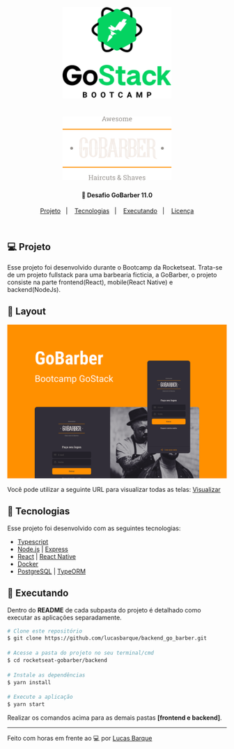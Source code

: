<div align="center">
    <img alt="GoBarber" title="#delicinha" src=".github/gostack.png" width="250px" />
</div>
<h1 align="center">
    <img alt="GoBarber" title="#delicinha" src=".github/gobarber.png" width="250px" />

</h1>

<h4 align="center">
  🚀 Desafio GoBarber 11.0
</h4>


<p align="center">
  <a href="#-projeto">Projeto</a>&nbsp;&nbsp;&nbsp;|&nbsp;&nbsp;&nbsp;
  <a href="#rocket-tecnologias">Tecnologias</a>&nbsp;&nbsp;&nbsp;|&nbsp;&nbsp;&nbsp;
  <a href="#rocket-executando">Executando</a>&nbsp;&nbsp;&nbsp;|&nbsp;&nbsp;&nbsp;
  <a href="#memo-licença">Licença</a>
</p>
<br>

## 💻 Projeto

Esse projeto foi desenvolvido durante o Bootcamp da Rocketseat. Trata-se de um projeto fullstack para uma barbearia ficticia, a GoBarber, o projeto consiste na parte frontend(React), mobile(React Native) e backend(NodeJs).

## 🎨 Layout

<p align="center">
    <img alt="GoBarber" title="#GoBarber" src=".github/capa.png" width="720px" />
</p>

Você pode utilizar a seguinte URL para visualizar todas as telas: [Visualizar](https://www.figma.com/file/BXCihtXXh9p37lGsENV614/GoBarber?node-id=34%3A1180)

## :rocket: Tecnologias

Esse projeto foi desenvolvido com as seguintes tecnologias:

- [Typescript](https://www.typescriptlang.org/)
- [Node.js](https://nodejs.org/en/) | [Express](https://expressjs.com/pt-br/)
- [React](https://reactjs.org/) | [React Native](https://reactnative.dev/)
- [Docker](https://www.docker.com/)
- [PostgreSQL](https://www.postgresql.org/) | [TypeORM](https://typeorm.io/)

## :notebook: Executando

Dentro do **README** de cada subpasta do projeto é detalhado como executar as aplicações separadamente.

```bash
# Clone este repositório
$ git clone https://github.com/lucasbarque/backend_go_barber.git

# Acesse a pasta do projeto no seu terminal/cmd
$ cd rocketseat-gobarber/backend

# Instale as dependências
$ yarn install

# Execute a aplicação
$ yarn start
```

Realizar os comandos acima para as demais pastas **[frontend e backend]**.

---

Feito com horas em frente ao :computer: por [Lucas Barque](https://www.linkedin.com/in/lucas-barque/)
